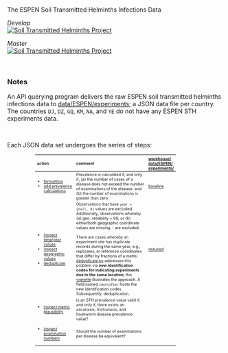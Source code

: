 <br>

The ESPEN Soil Transmitted Helminths Infections Data

_Develop_<br>
[![Soil Transmitted Helminths Project](https://github.com/helminthiases/infections/actions/workflows/main.yml/badge.svg?branch=develop)](https://github.com/helminthiases/infections/actions/workflows/main.yml)

_Master_<br>
[![Soil Transmitted Helminths Project](https://github.com/helminthiases/infections/actions/workflows/main.yml/badge.svg?branch=master)](https://github.com/helminthiases/infections/actions/workflows/main.yml)

<br>

### Notes

An API querying program delivers the raw ESPEN soil transmitted helminths infections data 
to [data/ESPEN/experiments](./data/ESPEN/experiments); a JSON data file per country.  The 
countries ``DJ``, ``DZ``, ``GQ``, ``KM``, ``NA``, and ``YE`` do not have any ESPEN STH experiments data.
  
<br>

Each JSON data set undergoes the series of steps:

<table style="width: 65%; font-size: 65%; text-align: left; margin-left: 65px;">
    <colgroup>
        <col span="1" style="width: 30%;">
        <col span="1" style="width: 65%;">
        <col span="1" style="width: 5%;">
    </colgroup>
    <thead>
        <tr><th>action</th><th>comment</th><th><a href="./warehouse/data/ESPEN/experiments">warehouse/<br>data/ESPEN/<br>experiments/</a></th></tr>
    </thead>
    <tr>
        <td><ul>
            <li><a href="./src/experiments/format.py">formatting</a></li><li><a href="./src/experiments/prevalence.py">add prevalence calculations</a></li>
        </ul></td>
        <td>Prevalence is calculated if, and only if, (a) the number of cases of a disease does not exceed the number of examinations of 
            the disease. and (b) the number of examinations is greater than zero.</td>
        <td><a href="./warehouse/data/ESPEN/experiments/baseline">baseline</a></td>
    </tr>
    <tr>
        <td><ul>
            <li><a href="./src/experiments/time.py">inspect time/year values</a></li>
            <li><a href="./src/experiments/geographical.py">inspect geographic values</a></li>
            <li><a href="./src/experiments/deduplicate.py">deduplicate</a></li>
        </ul></td>
        <td>Observations that have <code>year = {null, 0}</code> values are excluded.  Additionally, observations whereby (a) geo-reliability = 99, or 
            (b) either/both geographic co&ouml;rdinate values are missing - are excluded. <br><br>There are cases whereby an experiment site has duplicate 
            records during the same year, e.g., replicates, or reference co&ouml;rdinates that differ by fractions of a metre.  
            <a href="./src/experiments/deduplicate.py">deduplicate.py</a> addresses this problem via <b>new identification codes for indicating 
            experiments due to the same location</b>; this <a href="https://colab.research.google.com/github/helminthiases/networks/blob/develop/notebooks/graphs.ipynb#scrollTo=Determining_Equivalent_Geographic_Points">vignette</a> 
            illustrates the approach.  A field named <code>identifier</code> hosts the new identification codes.  Subsequently, deduplication.</td>
        <td><a href="./warehouse/data/ESPEN/experiments/reduced">reduced</a></td>
    </tr>
    <tr>
        <td><ul><li><a href="./src/experiments/plausible.py">inspect metric plausibility</a></li></ul></td>
        <td>Is an STH prevalence value valid if, and only if, there exists an ascariasis, trichuriasis, and hookworm disease prevalence value?</td>
        <td></td>
    </tr>
    <tr>
        <td><ul><li><a href="./src/experiments/equivalent.py">inspect examination numbers</a></li></ul></td>
        <td>Should the number of examinations per disease be equivalent?</td>
        <td></td>
    </tr>
</table>

<br>
<br>

<br>
<br>

<br>
<br>

<br>
<br>
